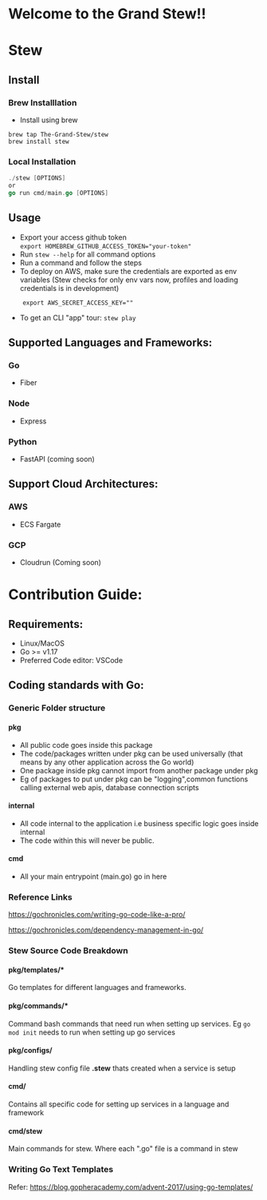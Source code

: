 # Welcome to the Grand Stew!!

# Stew
## Install

### Brew Installlation
- Install using brew
``` 
brew tap The-Grand-Stew/stew
brew install stew
```
### Local Installation
```go build -o stew cmd/main.go
./stew [OPTIONS]
or
go run cmd/main.go [OPTIONS]
```

## Usage
- Export your access github token  
`export HOMEBREW_GITHUB_ACCESS_TOKEN="your-token"`
- Run `stew --help` for all command options
- Run a command and follow the steps
- To deploy on AWS, make sure the credentials are exported as env variables (Stew checks for only env vars now, profiles and loading credentials is in development)
```export AWS_ACCESS_KEY_ID=""
    export AWS_SECRET_ACCESS_KEY=""
```
- To get an CLI "app" tour:
`stew play`

## Supported Languages and Frameworks:
### Go
- Fiber
### Node
- Express
### Python
- FastAPI (coming soon)

## Support Cloud Architectures:
### AWS
- ECS Fargate
### GCP
- Cloudrun (Coming soon)




# Contribution Guide:
## Requirements:
- Linux/MacOS
- Go >= v1.17
- Preferred Code editor: VSCode

## Coding standards with Go:
### Generic Folder structure
#### pkg
- All public code goes inside this package
- The code/packages written under pkg can be used universally (that means by any other application across the Go world)
- One package inside pkg cannot import from another package under pkg
- Eg of packages to put under pkg can be "logging",common functions calling external web apis, database connection scripts
#### internal
- All code internal to the application i.e business specific logic goes inside internal
- The code within this will never be public.

#### cmd
- All your main entrypoint (main.go) go in here
### Reference Links
https://gochronicles.com/writing-go-code-like-a-pro/

https://gochronicles.com/dependency-management-in-go/

### Stew Source Code Breakdown
#### pkg/templates/*
Go templates for different languages and frameworks.
#### pkg/commands/*
Command bash commands that need run when setting up services. Eg `go mod init` needs to run when setting up go services
#### pkg/configs/
Handling stew config file **.stew** thats created when a service is setup
#### cmd/
Contains all specific code for setting up services in a language and framework
#### cmd/stew
Main commands for stew. Where each ".go" file is a command in stew

### Writing Go Text Templates
Refer:
https://blog.gopheracademy.com/advent-2017/using-go-templates/
